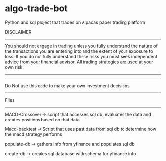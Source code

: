 # algo-trade-bot
Python and sql project that trades on Alpacas paper trading platform

DISCLAIMER

********
You should not engage in trading unless you fully understand the nature of the transactions you are entering into and the extent of your exposure to loss. If you do not fully understand these risks you must seek independent advice from your financial advisor. All trading strategies are used at your own risk.
********

*******
Do Not use this code to make your own investment decisions
*******


Files
******
MACD-Crossover -> script that accesses sql db, evaluates the data and creates positions based on that data

Macd-backtest -> Script that uses past data from sql db to determine how the macd strategy performs

populate-db -> gathers info from yfinance and populates sql db

create-db -> creates sql database with schema for yfinance info
